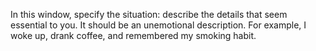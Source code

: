 In this window, specify the situation: describe the details that seem essential to you. It should be an unemotional description. For example, I woke up, drank coffee, and remembered my smoking habit.